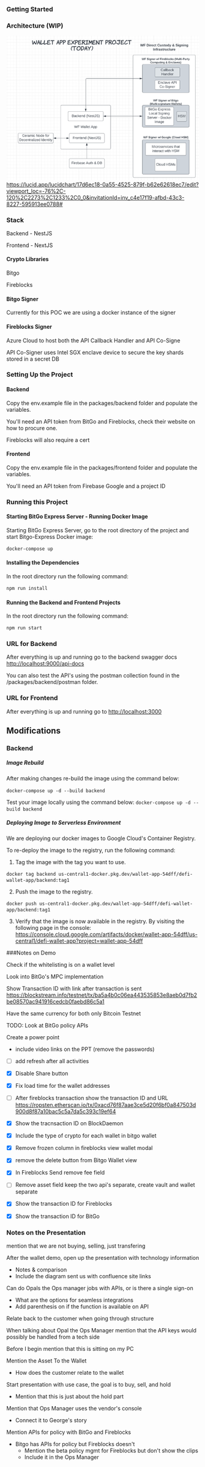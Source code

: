 ### Getting Started

### Architecture (WIP)

![img_1.png](img_1.png)
https://lucid.app/lucidchart/17d6ec18-0a55-4525-879f-b62e62618ec7/edit?viewport_loc=-76%2C-120%2C2273%2C1233%2C0_0&invitationId=inv_c4e17f19-afbd-43c3-8227-595913ee0788#

### Stack
Backend - NestJS

Frontend - NextJS

#### Crypto Libraries
Bitgo

Fireblocks

#### Bitgo Signer
Currently for this POC we are using a docker instance of the signer

#### Fireblocks Signer
Azure Cloud to host both the API Callback Handler and API Co-Signe

API Co-Signer uses Intel SGX enclave device to secure the key shards stored in a secret DB

### Setting Up the Project
#### Backend
Copy the env.example file in the packages/backend folder and populate the variables.

You'll need an API token from BitGo and Fireblocks, check their website on how to procure one.

Fireblocks will also require a cert

#### Frontend
Copy the env.example file in the packages/frontend folder and populate the variables.

You'll need an API token from Firebase Google and a project ID

### Running this Project
#### Starting BitGo Express Server - Running Docker Image
Starting BitGo Express Server, go to the root directory of the project and start Bitgo-Express Docker image:
```bash
docker-compose up
```

#### Installing the Dependencies
In the root directory run the following command:
```bash
npm run install
```

#### Running the Backend and Frontend Projects
In the root directory run the following command:
```bash
npm run start
```
### URL for Backend
After everything is up and running go to the backend swagger docs
[http://localhost:9000/api-docs
](http://localhost:9000/api-docs)

You can also test the API's using the postman collection found in the /packages/backend/postman folder. 
### URL for Frontend
After everything is up and running go to
[http://localhost:3000
](http://localhost:3000)



## Modifications

### Backend

##### Image Rebuild
After making changes re-build the image using the command below:

`docker-compose up -d --build backend`

Test your image locally using the command below:
`docker-compose up -d --build backend`

##### Deploying Image to Serverless Environment

We are deploying our docker images to Google Cloud's Container Registry.

To re-deploy the image to the registry, run the following command:
1. Tag the image with the tag you want to use.
```aidl
docker tag backend us-central1-docker.pkg.dev/wallet-app-54dff/defi-wallet-app/backend:tag1
 ```
2. Push the image to the registry.

```aidl
docker push us-central1-docker.pkg.dev/wallet-app-54dff/defi-wallet-app/backend:tag1
```

3. Verify that the image is now available in the registry. By visiting the following page in the console:
   https://console.cloud.google.com/artifacts/docker/wallet-app-54dff/us-central1/defi-wallet-app?project=wallet-app-54dff


###Notes on Demo

Check if the whitelisting is on a wallet level

Look into BitGo's MPC implementation

Show Transaction ID with link after transaction is sent
https://blockstream.info/testnet/tx/ba5a4b0c06ea443535853e8aeb0d7fb2be08570ac941916cedcb0faebd86c5a1

Have the same currency for both only Bitcoin Testnet

TODO: Look at BitGo policy APIs

 
Create a power point
- include video links on the PPT (remove the passwords)

- [ ] add refresh after all activities

- [x] Disable Share button
- [x] Fix load time for the wallet addresses

- [ ] After fireblocks transaction show the transaction ID and URL
https://ropsten.etherscan.io/tx/0xacd76f87aae3ce5d20f6bf0a847503d900d8f87a10bac5c5a7da5c393c19ef64

- [x] Show the tracnsaction ID on BlockDaemon

- [x] Include the type of crypto for each wallet in bitgo wallet

- [x] Remove frozen column in fireblocks view wallet modal

- [x] remove the delete button from Bitgo Wallet view

- [x] In Fireblocks Send remove fee field

- [ ] Remove asset field keep the two api's separate, create vault and wallet separate
- [x] Show the transaction ID for Fireblocks
- [x] Show the transaction ID for BitGo

### Notes on the Presentation
mention that we are not buying, selling, just transfering

After the wallet demo, open up the presentation with technology information
- Notes & comparison
- Include the diagram sent us with confluence site links

Can do Opals the Ops manager jobs with APIs, or is there a single sign-on
- What are the options for seamless integrations
- Add parenthesis on if the function is available on API

Relate back to the customer when going through structure

When talking about Opal the Ops Manager mention that the API keys would possibly be handled from a tech side

Before I begin mention that this is sitting on my PC

Mention the Asset To the Wallet
- How does the customer relate to the wallet

Start presentation with use case, the goal is to buy, sell, and hold
- Mention that this is just about the hold part

Mention that Ops Manager uses the vendor's console
- Connect it to George's story

Mention APIs for policy with BitGo and Fireblocks
- Bitgo has APIs for policy but Fireblocks doesn't
    - Mention the beta policy mgmt for Fireblocks but don't show the clips
    - Include it in the Ops Manager
  